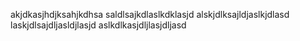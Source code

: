 akjdkasjhdjksahjkdhsa
saldlsajkdlaslkdklasjd
alskjdlksajldjaslkjdlasd
laskjdlsajdljasldjlasjd
aslkdlkasjdljlasjdljasd

